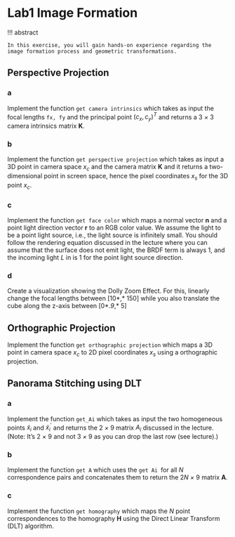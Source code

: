 # Lab1 Image Formation

!!! abstract

    In this exercise, you will gain hands-on experience regarding the image formation process and geometric transformations.

## Perspective Projection

### a

Implement the function `get camera intrinsics` which takes as input the focal lengths `fx, fy` and the principal point $(c_x, c_y)^T$  and returns a 3 *×* 3 camera intrinsics matrix **K**.



### b

Implement the function `get perspective projection` which takes as input a 3D point in camera space $x_c$ and the camera matrix **K** and it returns a two-dimensional point in screen space, hence the pixel coordinates $x_s$ for the 3D point $x_c$.



### c

Implement the function `get face color` which maps a normal vector **n** and a point light direction vector **r** to an RGB color value. We assume the light to be a point light source, i.e., the light source is infinitely small. You should follow the rendering equation discussed in the lecture where you can assume that the surface does not emit light, the BRDF term is always 1, and the incoming light $L$ in is 1 for the point light source direction.



### d

Create a visualization showing the Dolly Zoom Effect. For this, linearly change the focal lengths between [10*,* 150] while you also translate the cube along the z-axis between [0*.*9*,* 5]



## Orthographic Projection

Implement the function `get orthographic projection` which maps a 3D point in camera space $x_c$ to 2D pixel coordinates $x_s$ using a orthographic projection.





## Panorama Stitching using DLT

### a

Implement the function `get_Ai` which takes as input the two homogeneous points $\tilde{x}_i$ and $\tilde{x}_i^{'}$ and returns the 2 *×* 9 matrix $A_i$ discussed in the lecture. (Note: It’s 2 *×* 9 and not 3 *×* 9 as you can drop the last row (see lecture).)



### b

Implement the function `get A` which uses the `get Ai `for all *N* correspondence pairs and concatenates them to return the 2*N* *×* 9 matrix **A**.



### c

Implement the function `get homography` which maps the *N* point correspondences to the homography **H** using the Direct Linear Transform (DLT) algorithm.